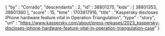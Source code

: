 {
  "by" : "Corrado",
  "descendants" : 2,
  "id" : 38801275,
  "kids" : [ 38801353, 38801360 ],
  "score" : 15,
  "time" : 1703817916,
  "title" : "Kaspersky discloses iPhone hardware feature vital in Operation Triangulation",
  "type" : "story",
  "url" : "https://www.kaspersky.com/about/press-releases/2023_kaspersky-discloses-iphone-hardware-feature-vital-in-operation-triangulation-case"
}
